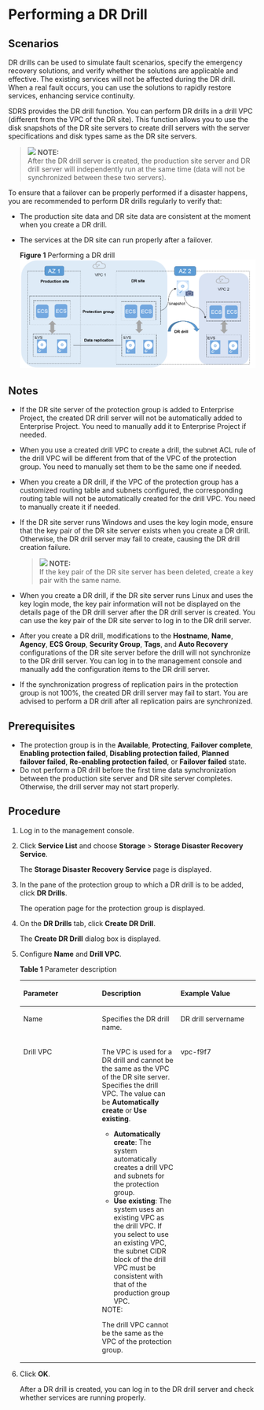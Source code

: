 # Performing a DR Drill<a name="EN-US_TOPIC_0122528555"></a>

## Scenarios<a name="section171315582320"></a>

DR drills can be used to simulate fault scenarios, specify the emergency recovery solutions, and verify whether the solutions are applicable and effective. The existing services will not be affected during the DR drill. When a real fault occurs, you can use the solutions to rapidly restore services, enhancing service continuity.

SDRS provides the DR drill function. You can perform DR drills in a drill VPC \(different from the VPC of the DR site\). This function allows you to use the disk snapshots of the DR site servers to create drill servers with the server specifications and disk types same as the DR site servers.

>![](/images/icon-note.gif) **NOTE:**   
>After the DR drill server is created, the production site server and DR drill server will independently run at the same time \(data will not be synchronized between these two servers\).  

To ensure that a failover can be properly performed if a disaster happens, you are recommended to perform DR drills regularly to verify that:

-   The production site data and DR site data are consistent at the moment when you create a DR drill.
-   The services at the DR site can run properly after a failover.

    **Figure  1**  Performing a DR drill<a name="fig135261922851"></a>  
    ![](figures/performing-a-dr-drill.png "performing-a-dr-drill")


## Notes<a name="section1613910364214"></a>

-   If the DR site server of the protection group is added to Enterprise Project, the created DR drill server will not be automatically added to Enterprise Project. You need to manually add it to Enterprise Project if needed.
-   When you use a created drill VPC to create a drill, the subnet ACL rule of the drill VPC will be different from that of the VPC of the protection group. You need to manually set them to be the same one if needed.
-   When you create a DR drill, if the VPC of the protection group has a customized routing table and subnets configured, the corresponding routing table will not be automatically created for the drill VPC. You need to manually create it if needed.
-   If the DR site server runs Windows and uses the key login mode, ensure that the key pair of the DR site server exists when you create a DR drill. Otherwise, the DR drill server may fail to create, causing the DR drill creation failure.

    >![](/images/icon-note.gif) **NOTE:**   
    >If the key pair of the DR site server has been deleted, create a key pair with the same name.  

-   When you create a DR drill, if the DR site server runs Linux and uses the key login mode, the key pair information will not be displayed on the details page of the DR drill server after the DR drill server is created. You can use the key pair of the DR site server to log in to the DR drill server.
-   After you create a DR drill, modifications to the  **Hostname**,  **Name**,  **Agency**,  **ECS Group**,  **Security Group**,  **Tags**, and  **Auto Recovery**  configurations of the DR site server before the drill will not synchronize to the DR drill server. You can log in to the management console and manually add the configuration items to the DR drill server.
-   If the synchronization progress of replication pairs in the protection group is not 100%, the created DR drill server may fail to start. You are advised to perform a DR drill after all replication pairs are synchronized.

## **Prerequisites**<a name="section67593181295"></a>

-   The protection group is in the  **Available**,  **Protecting**,  **Failover complete**,  **Enabling protection failed**,  **Disabling protection failed**,  **Planned failover failed**,  **Re-enabling protection failed**, or  **Failover failed**  state.
-   Do not perform a DR drill before the first time data synchronization between the production site server and DR site server completes. Otherwise, the drill server may not start properly.

## Procedure<a name="section37751719193414"></a>

1.  Log in to the management console. 
2.  Click  **Service List**  and choose  **Storage**  \>  **Storage Disaster Recovery Service**.

    The  **Storage Disaster Recovery Service**  page is displayed.

3.  In the pane of the protection group to which a DR drill is to be added, click  **DR Drills**.

    The operation page for the protection group is displayed.

4.  On the  **DR Drills**  tab, click  **Create DR Drill**.

    The  **Create DR Drill**  dialog box is displayed.

5.  Configure  **Name**  and  **Drill VPC**.

    **Table  1**  Parameter description

    <a name="table17278611195315"></a>
    <table><thead align="left"><tr id="row18279121110532"><th class="cellrowborder" valign="top" width="33.33333333333333%" id="mcps1.2.4.1.1"><p id="p1673616279539"><a name="p1673616279539"></a><a name="p1673616279539"></a><strong id="b842352706211121"><a name="b842352706211121"></a><a name="b842352706211121"></a>Parameter</strong></p>
    </th>
    <th class="cellrowborder" valign="top" width="33.33333333333333%" id="mcps1.2.4.1.2"><p id="p6737152714535"><a name="p6737152714535"></a><a name="p6737152714535"></a><strong id="b8423527061662"><a name="b8423527061662"></a><a name="b8423527061662"></a>Description</strong></p>
    </th>
    <th class="cellrowborder" valign="top" width="33.33333333333333%" id="mcps1.2.4.1.3"><p id="p197371427125317"><a name="p197371427125317"></a><a name="p197371427125317"></a><strong>Example Value</strong></p>
    </th>
    </tr>
    </thead>
    <tbody><tr id="row1527915119539"><td class="cellrowborder" valign="top" width="33.33333333333333%" headers="mcps1.2.4.1.1 "><p id="p57403279534"><a name="p57403279534"></a><a name="p57403279534"></a>Name</p>
    </td>
    <td class="cellrowborder" valign="top" width="33.33333333333333%" headers="mcps1.2.4.1.2 "><p id="p177411527185315"><a name="p177411527185315"></a><a name="p177411527185315"></a>Specifies the DR drill name.</p>
    </td>
    <td class="cellrowborder" valign="top" width="33.33333333333333%" headers="mcps1.2.4.1.3 "><p id="p374242715310"><a name="p374242715310"></a><a name="p374242715310"></a>DR drill servername</p>
    </td>
    </tr>
    <tr id="row1627921117530"><td class="cellrowborder" valign="top" width="33.33333333333333%" headers="mcps1.2.4.1.1 "><p id="p274392717539"><a name="p274392717539"></a><a name="p274392717539"></a>Drill VPC </p>
    </td>
    <td class="cellrowborder" valign="top" width="33.33333333333333%" headers="mcps1.2.4.1.2 "><p id="p0743927135319"><a name="p0743927135319"></a><a name="p0743927135319"></a>The VPC is used for a DR drill and cannot be the same as the VPC of the DR site server. Specifies the drill VPC. The value can be <strong id="b4824517172910"><a name="b4824517172910"></a><a name="b4824517172910"></a>Automatically create</strong> or <strong id="b8236221162915"><a name="b8236221162915"></a><a name="b8236221162915"></a>Use existing</strong>.</p>
    <a name="ul3372115552310"></a><a name="ul3372115552310"></a><ul id="ul3372115552310"><li><strong id="b5214123211294"><a name="b5214123211294"></a><a name="b5214123211294"></a>Automatically create</strong>: The system automatically creates a drill VPC and subnets for the protection group.</li><li><strong id="b982383817298"><a name="b982383817298"></a><a name="b982383817298"></a>Use existing</strong>: The system uses an existing VPC as the drill VPC. If you select to use an existing VPC, the subnet CIDR block of the drill VPC must be consistent with that of the production group VPC.</li></ul>
    <div class="note" id="note1476474313238"><a name="note1476474313238"></a><a name="note1476474313238"></a><span class="notetitle"> NOTE: </span><div class="notebody"><p id="p7764843112313"><a name="p7764843112313"></a><a name="p7764843112313"></a>The drill VPC cannot be the same as the VPC of the protection group.</p>
    </div></div>
    </td>
    <td class="cellrowborder" valign="top" width="33.33333333333333%" headers="mcps1.2.4.1.3 "><p id="p4744172725315"><a name="p4744172725315"></a><a name="p4744172725315"></a>vpc-f9f7</p>
    </td>
    </tr>
    </tbody>
    </table>

6.  Click  **OK**.

    After a DR drill is created, you can log in to the DR drill server and check whether services are running properly.


